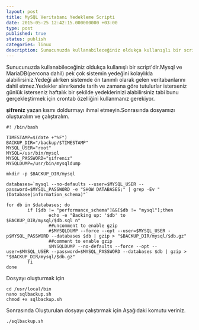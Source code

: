 ```yaml
---
layout: post
title: MySQL Veritabanı Yedekleme Scripti
date: 2015-05-25 12:42:15.000000000 +03:00
type: post
published: true
status: publish
categories: linux
description: Sunucunuzda kullanabileceğiniz oldukça kullanışlı bir script'dir.Mysql ve MariaDB(percona dahil) pek çok sistemin yedeğini kolaylıkla alabilirsiniz.
---
```


Sunucunuzda kullanabileceğiniz oldukça kullanışlı bir script'dir.Mysql ve MariaDB(percona dahil) pek çok sistemin yedeğini kolaylıkla alabilirsiniz.Yedeği alırken sistemde ön tanımlı olarak gelen veritabanlarını dahil etmez.Yedekler alınırkende tarih ve zamana göre tutulurlar isterseniz günlük isterseniz haftalık bir şekilde yedeklerinizi alabilirsiniz tabi bunu gerçekleştirmek için crontab özelliğini kullanmanız gerekiyor.

**şifreniz** yazan kısmı doldurmayı ihmal etmeyin.Sonrasında dosyamızı oluşturalım ve çalıştıralım.

    #! /bin/bash

    TIMESTAMP=$(date +"%F")
    BACKUP_DIR="/backup/$TIMESTAMP"
    MYSQL_USER="root"
    MYSQL=/usr/bin/mysql
    MYSQL_PASSWORD="şifreniz"
    MYSQLDUMP=/usr/bin/mysqldump

    mkdir -p $BACKUP_DIR/mysql

    databases=`mysql --no-defaults --user=$MYSQL_USER --password=$MYSQL_PASSWORD -e "SHOW DATABASES;" | grep -Ev "(Database|information_schema)"`

    for db in $databases; do
            if [$db != "performance_schema"]&&[$db != "mysql"];then
                    echo -e "Backing up: '$db' to $BACKUP_DIR/mysql/$db.sql n"
                    ##uncomment to enable gzip
                    #$MYSQLDUMP --force --opt --user=$MYSQL_USER -p$MYSQL_PASSWORD --databases $db | gzip > "$BACKUP_DIR/mysql/$db.gz"
                    ##comment to enable gzip
                    $MYSQLDUMP --no-defaults --force --opt --user=$MYSQL_USER --password=$MYSQL_PASSWORD --databases $db | gzip > "$BACKUP_DIR/mysql/$db.gz"
            fi
    done

Dosyayı oluşturmak için

    cd /usr/local/bin
    nano sqlbackup.sh
    chmod +x sqlbackup.sh

Sonrasında Oluşturulan dosyayı çalıştırmak için Aşağıdaki komutu veriniz.

    ./sqlbackup.sh
